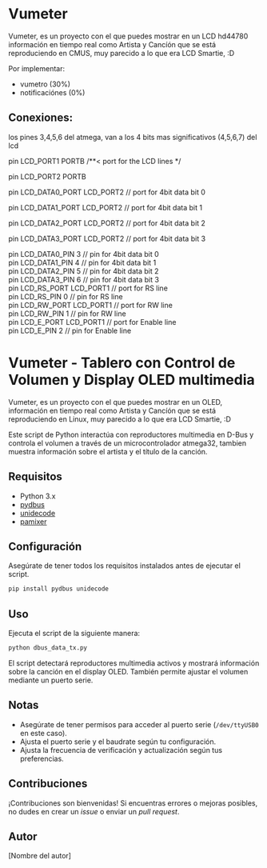 # Vumeter

Vumeter, es un proyecto con el que puedes mostrar en un LCD hd44780 información en tiempo real como Artista y Cancíón que se está reproduciendo en CMUS, muy parecido a lo que era LCD Smartie, :D

Por implementar:
- vumetro (30%)
- notificaciónes (0%)
  
## Conexiones: 

los pines 3,4,5,6 del atmega, van a los 4 bits mas significativos (4,5,6,7) del lcd 

pin LCD_PORT1         PORTB        /**< port for the LCD lines   */

pin LCD_PORT2         PORTB


pin LCD_DATA0_PORT   LCD_PORT2     // port for 4bit data bit 0 

pin LCD_DATA1_PORT   LCD_PORT2     // port for 4bit data bit 1

pin LCD_DATA2_PORT   LCD_PORT2     // port for 4bit data bit 2

pin LCD_DATA3_PORT   LCD_PORT2     // port for 4bit data bit 3

pin LCD_DATA0_PIN    3            // pin for 4bit data bit 0  
pin LCD_DATA1_PIN    4            // pin for 4bit data bit 1  
pin LCD_DATA2_PIN    5            // pin for 4bit data bit 2  
pin LCD_DATA3_PIN    6            // pin for 4bit data bit 3  
pin LCD_RS_PORT      LCD_PORT1    // port for RS line        
pin LCD_RS_PIN       0            // pin  for RS line         
pin LCD_RW_PORT      LCD_PORT1    // port for RW line        
pin LCD_RW_PIN       1            // pin  for RW line         
pin LCD_E_PORT       LCD_PORT1    // port for Enable line    
pin LCD_E_PIN        2            // pin  for Enable line

# Vumeter - Tablero con Control de Volumen y Display OLED multimedia 

Vumeter, es un proyecto con el que puedes mostrar en un OLED, información en tiempo real como Artista y Cancíón que se está reproduciendo en Linux, muy parecido a lo que era LCD Smartie, :D

Este script de Python interactúa con reproductores multimedia en D-Bus y controla el volumen a través de un microcontrolador atmega32, tambien muestra información sobre el artista y el título de la canción.

 ## Requisitos

 - Python 3.x
 - [pydbus](https://pypi.org/project/pydbus/)
 - [unidecode](https://pypi.org/project/Unidecode/)
 - [pamixer](https://man.archlinux.org/man/pamixer.1)

 ## Configuración

 Asegúrate de tener todos los requisitos instalados antes de ejecutar el script.

 ```bash
 pip install pydbus unidecode
 ```

 ## Uso

 Ejecuta el script de la siguiente manera:

 ```bash
 python dbus_data_tx.py
 ```

 El script detectará reproductores multimedia activos y mostrará información sobre la canción en el display OLED. También permite ajustar el volumen mediante un puerto serie.

 ## Notas

 - Asegúrate de tener permisos para acceder al puerto serie (`/dev/ttyUSB0` en este caso).
 - Ajusta el puerto serie y el baudrate según tu configuración.
 - Ajusta la frecuencia de verificación y actualización según tus preferencias.

 ## Contribuciones

 ¡Contribuciones son bienvenidas! Si encuentras errores o mejoras posibles, no dudes en crear un *issue* o enviar un *pull request*.

 ## Autor

 [Nombre del autor]


